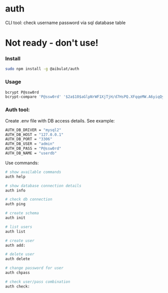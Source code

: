 # auth

CLI tool: check username password via sql database table

# Not ready - don't use!

### Install

```bash
sudo npm install -g @aibulat/auth
```

### Usage

```bash
bcrypt P@ssw0rd
bcrypt-compare 'P@ssw0rd' '$2a$10$aGlpNrWF1XjTjH/d7HsPQ.XFqqeMW.A6yiqQyVf3hCYeDJeO.9Zye'
```

### Auth tool:

Create .env file with DB access details. See example:

```bash
AUTH_DB_DRIVER = "mysql2"
AUTH_DB_HOST = "127.0.0.1"
AUTH_DB_PORT = "3306"
AUTH_DB_USER = "admin"
AUTH_DB_PASS = "P@ssw0rd"
AUTH_DB_NAME = "userdb"
```

Use commands:

```bash
# show available commands
auth help

# show database connection details
auth info

# check db connection
auth ping

# create schema
auth init

# list users
auth list

# create user
auth add:

# delete user
auth delete

# change password for user
auth chpass

# check user/pass combination
auth check:
```
